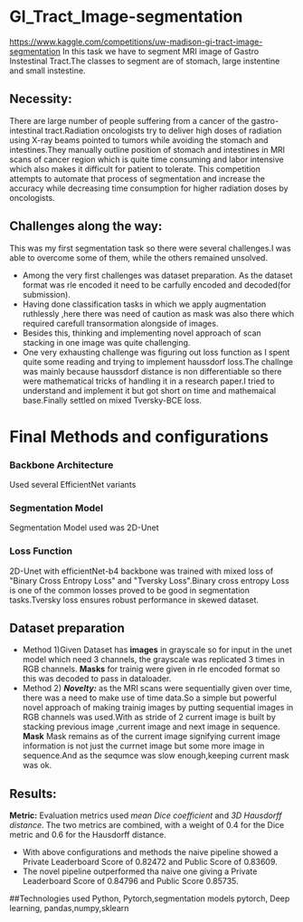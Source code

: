 # GI_Tract_Image-segmentation
https://www.kaggle.com/competitions/uw-madison-gi-tract-image-segmentation
In this task we have to segment MRI image of Gastro Instestinal Tract.The classes to segment are of stomach, large instentine and small instestine.
## Necessity:
There are large number of people suffering from a cancer of the gastro-intestinal tract.Radiation oncologists try to deliver high doses of radiation using X-ray beams pointed to tumors while avoiding the stomach and intestines.They manually outline  position of stomach and intestines in MRI scans of cancer region which is quite time consuming and labor intensive which also makes it difficult for patient to tolerate.
This competition attempts to automate that process of segmentation and increase the accuracy while decreasing time consumption for higher radiation doses by oncologists.
## Challenges along the way:
This was my first segmentation task so there were several challenges.I was able to overcome some of them, while the others remained unsolved.
* Among the very first challenges was dataset preparation. As the dataset format was rle encoded it need to be carfully encoded and decoded(for submission).
* Having done classification tasks in which we apply augmentation ruthlessly ,here there was need of caution as mask was also there which required carefull transormation alongside of images.
* Besides this, thinking and implementing novel approach of scan stacking in one image was quite challenging.
* One very exhausting challenge was figuring out loss function as I spent quite some reading and trying to implement haussdorf loss.The challnge was mainly because haussdorf distance is non differentiable so there were mathematical tricks of handling it in a research paper.I tried to understand and implement it but got short on time and mathemaical base.Finally settled on mixed Tversky-BCE loss.

# Final Methods and configurations
### Backbone Architecture
Used several EfficientNet variants 

### Segmentation Model
Segmentation Model used was 2D-Unet

### Loss Function
2D-Unet with efficientNet-b4 backbone was trained with mixed loss of "Binary Cross Entropy Loss" and "Tversky Loss".Binary cross entropy Loss is one of the common losses proved to be good in segmentation tasks.Tversky loss ensures robust performance in skewed dataset.

## Dataset preparation
* Method 1)Given Dataset has **images** in grayscale so for input in the unet model which need 3 channels, the grayscale was replicated 3 times in RGB channels.
**Masks** for trainig were given in rle encoded format so this was decoded to pass in dataloader.
* Method 2) ***Novelty:*** as the MRI scans were sequentially given over time, there was a need to make use of time data.So a simple but powerful novel approach of making trainig images by putting sequential images in RGB channels was used.With as stride of 2 current image is built by stacking previous image ,current image and next image in sequence.
**Mask** Mask remains as of the current image signifying current image information is not just the currnet image but some more image in sequence.And as the sequmce was slow enough,keeping current mask was ok.

## Results:
**Metric:** Evaluation metrics used *mean Dice coefficient* and *3D Hausdorff distance*. The two metrics are combined, with a weight of 0.4 for the Dice metric and 0.6 for the Hausdorff distance.
* With above configurations and methods the naive pipeline showed a Private Leaderboard Score of 0.82472 and Public Score of 0.83609.
* The novel pipeline outperformed tha naive one giving a Private Leaderboard Score of 0.84796 and Public Score 0.85735.

##Technologies used
Python, Pytorch,segmentation models pytorch, Deep learning, pandas,numpy,sklearn
